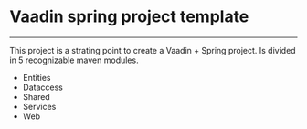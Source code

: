# Vaadin spring project template
---------------------------------

This project is a strating point to create a Vaadin + Spring project. Is divided in 5 recognizable maven modules.
- Entities
- Dataccess
- Shared
- Services
- Web
